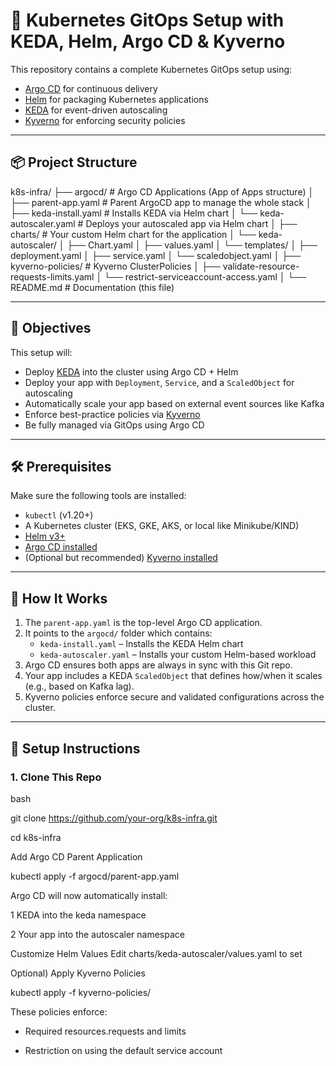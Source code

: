 # 🚀 Kubernetes GitOps Setup with KEDA, Helm, Argo CD & Kyverno

This repository contains a complete Kubernetes GitOps setup using:

- [Argo CD](https://argo-cd.readthedocs.io/) for continuous delivery
- [Helm](https://helm.sh/) for packaging Kubernetes applications
- [KEDA](https://keda.sh/) for event-driven autoscaling
- [Kyverno](https://kyverno.io/) for enforcing security policies

---

## 📦 Project Structure

k8s-infra/
├── argocd/ # Argo CD Applications (App of Apps structure)
│ ├── parent-app.yaml # Parent ArgoCD app to manage the whole stack
│ ├── keda-install.yaml # Installs KEDA via Helm chart
│ └── keda-autoscaler.yaml # Deploys your autoscaled app via Helm chart
│
├── charts/ # Your custom Helm chart for the application
│ └── keda-autoscaler/
│ ├── Chart.yaml
│ ├── values.yaml
│ └── templates/
│ ├── deployment.yaml
│ ├── service.yaml
│ └── scaledobject.yaml
│
├── kyverno-policies/ # Kyverno ClusterPolicies
│ ├── validate-resource-requests-limits.yaml
│ └── restrict-serviceaccount-access.yaml
│
└── README.md # Documentation (this file)


---

## 🎯 Objectives

This setup will:
- Deploy [KEDA](https://keda.sh/) into the cluster using Argo CD + Helm
- Deploy your app with `Deployment`, `Service`, and a `ScaledObject` for autoscaling
- Automatically scale your app based on external event sources like Kafka
- Enforce best-practice policies via [Kyverno](https://kyverno.io/)
- Be fully managed via GitOps using Argo CD

---

## 🛠️ Prerequisites

Make sure the following tools are installed:

- `kubectl` (v1.20+)
- A Kubernetes cluster (EKS, GKE, AKS, or local like Minikube/KIND)
- [Helm v3+](https://helm.sh/docs/intro/install/)
- [Argo CD installed](https://argo-cd.readthedocs.io/en/stable/getting_started/)
- (Optional but recommended) [Kyverno installed](https://kyverno.io/docs/installation/)

---

## 🚀 How It Works

1. The `parent-app.yaml` is the top-level Argo CD application.
2. It points to the `argocd/` folder which contains:
   - `keda-install.yaml` – Installs the KEDA Helm chart
   - `keda-autoscaler.yaml` – Installs your custom Helm-based workload
3. Argo CD ensures both apps are always in sync with this Git repo.
4. Your app includes a KEDA `ScaledObject` that defines how/when it scales (e.g., based on Kafka lag).
5. Kyverno policies enforce secure and validated configurations across the cluster.

---

## 🔄 Setup Instructions

### 1. Clone This Repo

bash

git clone https://github.com/your-org/k8s-infra.git

cd k8s-infra

Add Argo CD Parent Application

kubectl apply -f argocd/parent-app.yaml

Argo CD will now automatically install:

1 KEDA into the keda namespace

2 Your app into the autoscaler namespace

Customize Helm Values
Edit charts/keda-autoscaler/values.yaml to set

Optional) Apply Kyverno Policies

kubectl apply -f kyverno-policies/

These policies enforce:

  * Required resources.requests and limits

  *  Restriction on using the default service account


